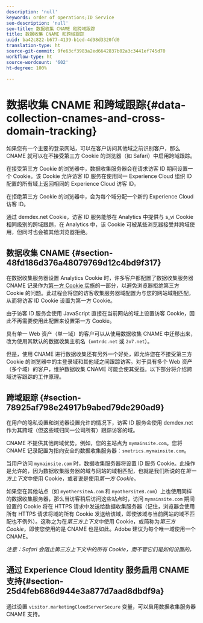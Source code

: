 ```yaml
---
description: 'null'
keywords: order of operations;ID Service
seo-description: 'null'
seo-title: 数据收集 CNAME 和跨域跟踪
title: 数据收集 CNAME 和跨域跟踪
uuid: ba42c822-b677-4139-b1ed-4d98d3320fd0
translation-type: ht
source-git-commit: 9fe63cf3983a2ed6642837b02a3c3441ef745d70
workflow-type: ht
source-wordcount: '602'
ht-degree: 100%

---
```



# 数据收集 CNAME 和跨域跟踪{#data-collection-cnames-and-cross-domain-tracking}

如果您有一个主要的登录网站，可以在客户访问其他域之前识别客户，那么 CNAME 就可以在不接受第三方 Cookie 的浏览器（如 Safari）中启用跨域跟踪。

在接受第三方 Cookie 的浏览器中，数据收集服务器会在请求访客 ID 期间设置一个 Cookie。该 Cookie 允许访客 ID 服务在使用同一 Experience Cloud 组织 ID 配置的所有域上返回相同的 Experience Cloud 访客 ID。

在拒绝第三方 Cookie 的浏览器中，会为每个域分配一个新的 Experience Cloud 访客 ID。

通过 demdex.net Cookie，访客 ID 服务能够在 Analytics 中提供与 s_vi Cookie 相同级别的跨域跟踪，在 Analytics 中，该 Cookie 可被某些浏览器接受并跨域使用，但同时也会被其他浏览器拒绝。

## 数据收集 CNAME {#section-48fd186d376a48079769d12c4bd9f317}

在数据收集服务器设置 Analytics Cookie 时，许多客户都配置了数据收集服务器 CNAME 记录作为[第一方 Cookie 实施](https://docs.adobe.com/content/help/zh-Hans/core-services/interface/ec-cookies/cookies-first-party.html)的一部分，以避免浏览器拒绝第三方 Cookie 的问题。此过程会将您的访客收集服务器域配置为与您的网站域相匹配，从而将访客 ID Cookie 设置为第一方 Cookie。

由于访客 ID 服务会使用 JavaScript 直接在当前网站的域上设置访客 Cookie，因此不再需要使用此配置来设置第一方 Cookie。

具有单一 Web 资产（单一域）的客户可以从使用数据收集 CNAME 中迁移出来，改为使用其默认的数据收集主机名（`omtrdc.net` 或 `2o7.net`）。

但是，使用 CNAME 进行数据收集还有另外一个好处，即允许您在不接受第三方 Cookie 的浏览器中的主登录域和其他域之间跟踪访客。对于具有多个 Web 资产（多个域）的客户，维护数据收集 CNAME 可能会使其受益。以下部分将介绍跨域访客跟踪的工作原理。

## 跨域跟踪 {#section-78925af798e24917b9abed79de290ad9}

在用户的隐私设置和浏览器设置允许的情况下，访客 ID 服务会使用 demdex.net 作为其跨域（但这些域归同一公司所有）跟踪访客的域。

CNAME 不提供其他跨域优势。例如，您的主站点为 `mymainsite.com`。您将 CNAME 记录配置为指向安全的数据收集服务器：`smetrics.mymainsite.com`。

当用户访问 `mymainsite.com` 时，数据收集服务器将设置 ID 服务 Cookie。此操作是允许的，因为数据收集服务器的域与网站的域相匹配，也就是我们所说的在&#x200B;*第一方上下文*&#x200B;中使用 Cookie，或者说是使用&#x200B;*第一方 Cookie*。

如果您在其他站点（如 `myothersiteA.com` 和 `myothersiteB.com`）上也使用同样的数据收集服务器，那么当访客稍后访问这些站点时，访问 `mymainsite.com` 期间设置的 Cookie 将在 HTTPS 请求中发送给数据收集服务器（记住，浏览器会使用所有 HTTPS 请求将域的所有 Cookie 发送给该域，即使该域与当前网站的域不匹配也不例外）。这称之为在&#x200B;*第三方上下文*&#x200B;中使用 Cookie，或简称为&#x200B;*第三方 Cookie*，即使您使用的是 CNAME 也是如此。Adobe 建议为每个唯一域使用一个 CNAME。

*注意：Safari 会阻止第三方上下文中的所有 Cookie，而不管它们是如何设置的。*

## 通过 Experience Cloud Identity 服务启用 CNAME 支持{#section-25d4feb686d944e3a877d7aad8dbdf9a}

通过设置 `visitor.marketingCloudServerSecure` 变量，可以启用数据收集服务器 CNAME 支持。
